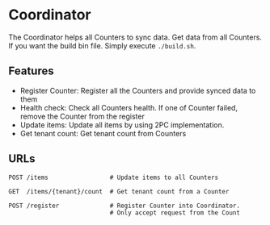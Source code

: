 # Coordinator

The Coordinator helps all Counters to sync data. Get data from all Counters. If you want the build bin file. Simply execute `./build.sh`.

## Features

- Register Counter: Register all the Counters and provide synced data to them
- Health check: Check all Counters health. If one of Counter failed, remove the Counter from the register
- Update items: Update all items by using 2PC implementation.
- Get tenant count: Get tenant count from Counters

## URLs

```
POST /items                 # Update items to all Counters

GET  /items/{tenant}/count  # Get tenant count from a Counter

POST /register              # Register Counter into Coordinator. 
                            # Only accept request from the Count
```
